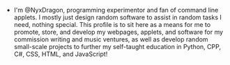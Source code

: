- I'm @NyxDragon, programming experimentor and fan of command line applets. I mostly just design random software to assist in random tasks I need, nothing special.
This profile is to sit here as a means for me to promote, store, and develop my webpages, applets, and software for my commission writing and music ventures, as 
well as develop random small-scale projects to further my self-taught education in Python, CPP, C#, CSS, HTML, and JavaScript!

<!---
NyxDragon/NyxDragon is a ✨ special ✨ repository because its `README.md` (this file) appears on your GitHub profile.
You can click the Preview link to take a look at your changes.
--->
